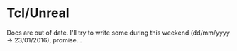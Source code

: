 # Tcl/Unreal
Docs are out of date. I'll try to write some during this weekend (dd/mm/yyyy -> 23/01/2016), promise...